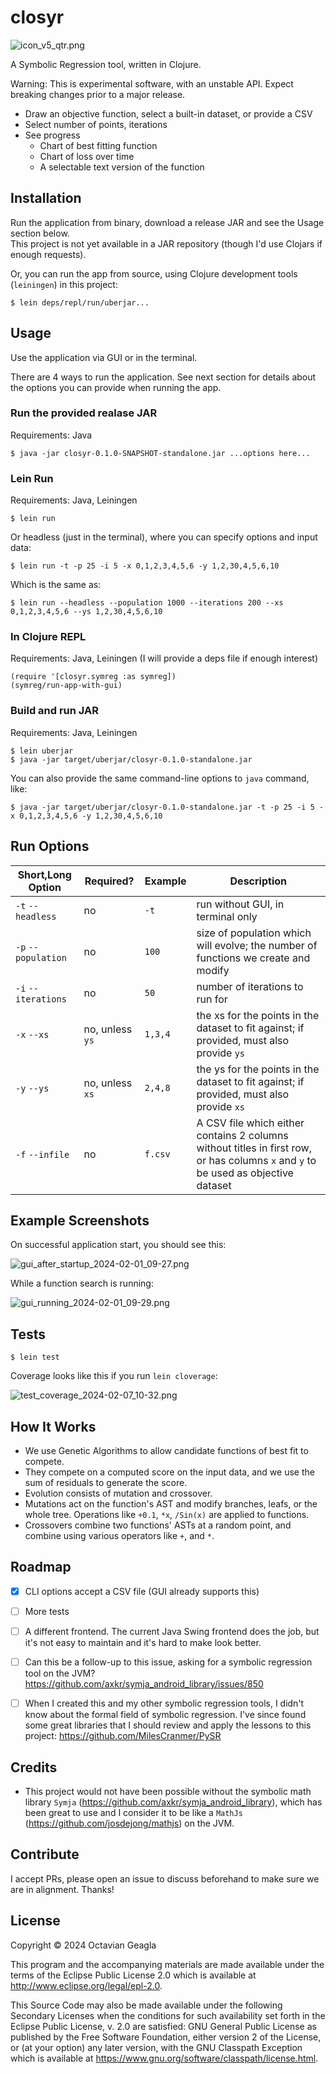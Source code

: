 # closyr

![icon_v5_qtr.png](resources%2Ficons%2Ficon_v5_qtr.png)

A Symbolic Regression tool, written in Clojure.

Warning: This is experimental software, with an unstable API. Expect breaking changes prior to a major release.

- Draw an objective function, select a built-in dataset, or provide a CSV
- Select number of points, iterations
- See progress 
  - Chart of best fitting function
  - Chart of loss over time
  - A selectable text version of the function

## Installation


Run the application from binary, download a release JAR and see the Usage section below.  
This project is not yet available in a JAR repository (though I'd use Clojars if enough requests).


Or, you can run the app from source, using Clojure development tools (`leiningen`) in this project:

    $ lein deps/repl/run/uberjar...

## Usage

Use the application via GUI or in the terminal. 

There are 4 ways to run the application.  See next section for details about the options you can provide when running the app.


### Run the provided realase JAR

Requirements: Java


    $ java -jar closyr-0.1.0-SNAPSHOT-standalone.jar ...options here...


### Lein Run

Requirements: Java, Leiningen


    $ lein run

Or headless (just in the terminal), where you can specify options and input data:

    $ lein run -t -p 25 -i 5 -x 0,1,2,3,4,5,6 -y 1,2,30,4,5,6,10

Which is the same as:

    $ lein run --headless --population 1000 --iterations 200 --xs 0,1,2,3,4,5,6 --ys 1,2,30,4,5,6,10 

###  In Clojure REPL

Requirements: Java, Leiningen (I will provide a deps file if enough interest)


    (require '[closyr.symreg :as symreg]) 
    (symreg/run-app-with-gui)

### Build and run JAR

Requirements: Java, Leiningen


    $ lein uberjar
    $ java -jar target/uberjar/closyr-0.1.0-standalone.jar

You can also provide the same command-line options to `java` command, like:

    $ java -jar target/uberjar/closyr-0.1.0-standalone.jar -t -p 25 -i 5 -x 0,1,2,3,4,5,6 -y 1,2,30,4,5,6,10

## Run Options
| Short,Long Option   | Required?       | Example | Description                                                                                                                         |
|---------------------|-----------------|---------|-------------------------------------------------------------------------------------------------------------------------------------|
| `-t` `--headless`   | no              | `-t`    | run without GUI, in terminal only                                                                                                   |     
| `-p` `--population` | no              | `100`   | size of population which will evolve; the number of functions we create and modify                                                  |    
| `-i` `--iterations` | no              | `50`    | number of iterations to run for                                                                                                     |    
| `-x` `--xs`         | no, unless `ys` | `1,3,4` | the xs for the points in the dataset to fit against; if provided, must also provide `ys`                                            | 
| `-y` `--ys`         | no, unless `xs` | `2,4,8` | the ys for the points in the dataset to fit against; if provided, must also provide `xs`                                            |    
| `-f` `--infile`     | no              | `f.csv` | A CSV file which either contains 2 columns without titles in first row, or has columns `x` and `y` to be used as objective dataset  |  

## Example Screenshots

On successful application start, you should see this:

![gui_after_startup_2024-02-01_09-27.png](screenshots%2Fgui_after_startup_2024-02-01_09-27.png)

While a function search is running:

![gui_running_2024-02-01_09-29.png](screenshots%2Fgui_running_2024-02-01_09-29.png)

## Tests

    $ lein test

Coverage looks like this if you run `lein cloverage`:

![test_coverage_2024-02-07_10-32.png](screenshots%2Ftest_coverage_2024-02-07_10-32.png)

## How It Works

- We use Genetic Algorithms to allow candidate functions of best fit to compete.
- They compete on a computed score on the input data, and we use the sum of residuals to generate the score.
- Evolution consists of mutation and crossover. 
- Mutations act on the function's AST and modify branches, leafs, or the whole tree.  Operations like `+0.1`, `*x`, `/Sin(x)` are applied to functions.
- Crossovers combine two functions' ASTs at a random point, and combine using various operators like `+`, and `*`.

## Roadmap

- [x] CLI options accept a CSV file (GUI already supports this)
- [ ] More tests
- [ ] A different frontend.  The current Java Swing frontend does the job, but it's not easy to maintain and it's hard to make look better.
- [ ] Can this be a follow-up to this issue, asking for a symbolic regression tool on the JVM? https://github.com/axkr/symja_android_library/issues/850
- [ ] When I created this and my other symbolic regression tools, I didn't know about the formal field of symbolic regression.  I've since found some great libraries that I should review and apply the lessons to this project: https://github.com/MilesCranmer/PySR


## Credits

- This project would not have been possible without the symbolic math library `Symja` (https://github.com/axkr/symja_android_library), which has been great to use and I consider it to be like a `MathJs` (https://github.com/josdejong/mathjs) on the JVM.


## Contribute

I accept PRs, please open an issue to discuss beforehand to make sure we are in alignment. Thanks!



## License

Copyright © 2024 Octavian Geagla

This program and the accompanying materials are made available under the
terms of the Eclipse Public License 2.0 which is available at
http://www.eclipse.org/legal/epl-2.0.

This Source Code may also be made available under the following Secondary
Licenses when the conditions for such availability set forth in the Eclipse
Public License, v. 2.0 are satisfied: GNU General Public License as published by
the Free Software Foundation, either version 2 of the License, or (at your
option) any later version, with the GNU Classpath Exception which is available
at https://www.gnu.org/software/classpath/license.html.
